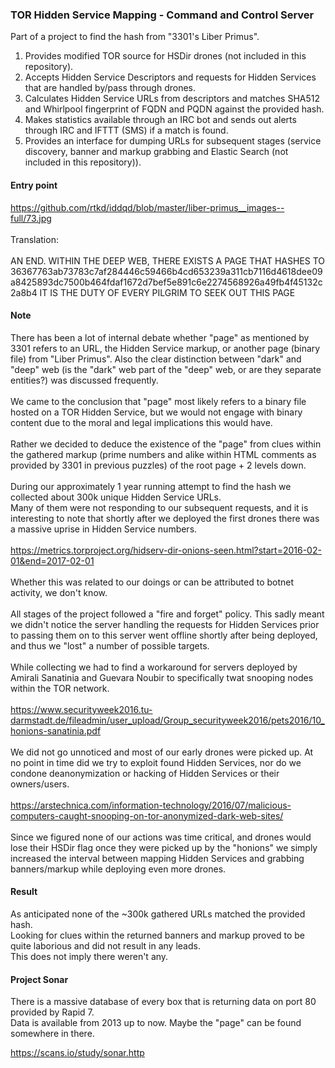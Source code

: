 ### TOR Hidden Service Mapping - Command and Control Server ###

Part of a project to find the hash from "3301's Liber Primus".<br>
1. Provides modified TOR source for HSDir drones (not included in this repository).<br>
2. Accepts Hidden Service Descriptors and requests for Hidden Services that are handled by/pass through drones.<br>
3. Calculates Hidden Service URLs from descriptors and matches SHA512 and Whirlpool fingerprint of FQDN and PQDN against the provided hash.<br>
4. Makes statistics available through an IRC bot and sends out alerts through IRC and IFTTT (SMS) if a match is found.<br>
5. Provides an interface for dumping URLs for subsequent stages (service discovery, banner and markup grabbing and Elastic Search (not included in this repository)).<br>

#### Entry point ####

https://github.com/rtkd/iddqd/blob/master/liber-primus__images--full/73.jpg<br>
<br>
Translation:<br>
<br>
AN  END. WITHIN  THE  DEEP  WEB,  THERE  EXISTS  A  PAGE  THAT  HASHES  TO 36367763ab73783c7af284446c59466b4cd653239a311cb7116d4618dee09a8425893dc7500b464fdaf1672d7bef5e891c6e2274568926a49fb4f45132c2a8b4 IT IS THE DUTY OF EVERY PILGRIM TO SEEK OUT THIS PAGE

#### Note ####

There has been a lot of internal debate whether "page" as mentioned by 3301 refers to an URL, the Hidden Service markup, or another page (binary file) from "Liber Primus". Also the clear distinction between "dark" and "deep" web (is the "dark" web part of the "deep" web, or are they separate entities?) was discussed frequently.<br>
<br>
We came to the conclusion that "page" most likely refers to a binary file hosted on a TOR Hidden Service, but we would not engage with binary content due to the moral and legal implications this would have.<br>
<br>
Rather we decided to deduce the existence of the "page" from clues within the gathered markup (prime numbers and alike within HTML comments as provided by 3301 in previous puzzles) of the root page + 2 levels down.<br>
<br>
During our approximately 1 year running attempt to find the hash we collected about 300k unique Hidden Service URLs.<br>
Many of them were not responding to our subsequent requests, and it is interesting to note that shortly after we deployed the first drones there was a massive uprise in Hidden Service numbers.<br>
<br>
https://metrics.torproject.org/hidserv-dir-onions-seen.html?start=2016-02-01&end=2017-02-01<br>
<br>
Whether this was related to our doings or can be attributed to botnet activity, we don't know.<br>
<br>
All stages of the project followed a "fire and forget" policy. This sadly meant we didn't notice the server handling the requests for Hidden Services prior to passing them on to this server went offline shortly after being deployed, and thus we "lost" a number of possible targets.<br>
<br>
While collecting we had to find a workaround for servers deployed by Amirali Sanatinia and Guevara Noubir to specifically twat snooping nodes within the TOR network.<br>
<br>
https://www.securityweek2016.tu-darmstadt.de/fileadmin/user_upload/Group_securityweek2016/pets2016/10_honions-sanatinia.pdf<br>
<br>
We did not go unnoticed and most of our early drones were picked up. At no point in time did we try to exploit found Hidden Services, nor do we condone deanonymization or hacking of Hidden Services or their owners/users.<br>
<br>
https://arstechnica.com/information-technology/2016/07/malicious-computers-caught-snooping-on-tor-anonymized-dark-web-sites/<br>
<br>
Since we figured none of our actions was time critical, and drones would lose their HSDir flag once they were picked up by the "honions" we simply increased the interval between mapping Hidden Services and grabbing banners/markup while deploying even more drones.<br>

#### Result ####

As anticipated none of the ~300k gathered URLs matched the provided hash.<br>
Looking for clues within the returned banners and markup proved to be quite laborious and did not result in any leads.<br>
This does not imply there weren't any.

#### Project Sonar ####

There is a massive database of every box that is returning data on port 80 provided by Rapid 7.<br>
Data is available from 2013 up to now. Maybe the "page" can be found somewhere in there.<br>

https://scans.io/study/sonar.http